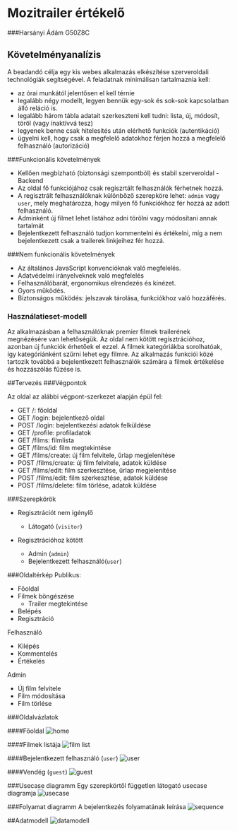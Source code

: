 # Mozitrailer értékelő
###Harsányi Ádám G50Z8C
## Követelményanalízis

A beadandó célja egy kis webes alkalmazás elkészítése szerveroldali technológiák segítségével. A feladatnak minimálisan tartalmaznia kell:

   + az órai munkától jelentősen el kell térnie
   + legalább négy modellt, legyen bennük egy-sok és sok-sok kapcsolatban álló reláció is.
   + legalább három tábla adatait szerkeszteni kell tudni: lista, új, módosít, töröl (vagy inaktívvá tesz)
   + legyenek benne csak hitelesítés után elérhető funkciók (autentikáció)
   + ügyelni kell, hogy csak a megfelelő adatokhoz férjen hozzá a megfelelő felhasználó (autorizáció)
   
###Funkcionális követelmények

  + Kellően megbízható (biztonsági szempontból) és stabil szerveroldal - Backend
  + Az oldal fő funkciójához csak regiszrtált felhasználók férhetnek hozzá.
  + A regisztrált felhasználóknak különbőző szerepköre lehet: `admin` vagy `user`, mely meghatározza, hogy milyen fő funkciókhoz fér hozzá az adott felhasználó.
  + Adminként új filmet lehet listához adni törölni vagy módosítani annak tartalmát
  + Bejelentkezett felhasználó tudjon kommentelni és értékelni, míg a nem bejelentkezett csak a trailerek linkjeihez fér hozzá.
  
###Nem funkcionális követelmények

+ Az általános JavaScript konvencióknak való megfelelés.
+ Adatvédelmi irányelveknek való megfelelés
+ Felhasználóbarát, ergonomikus elrendezés és kinézet.
+ Gyors működés.
+ Biztonságos működés: jelszavak tárolása, funkciókhoz való hozzáférés.
   
### Használatieset-modell
Az alkalmazásban a felhasználóknak premier filmek trailerének megnézésére van lehetőségük. Az oldal nem kötött regisztrációhoz, azonban új funkciók érhetőek el ezzel. A filmek kategóriákba sorolhatóak, így kategóriánként szűrni lehet egy filmre. Az alkalmazás funkciói közé tartozik továbbá a bejelentkezett felhasználók számára a filmek értékelése és hozzászólás fűzése is.

##Tervezés
###Végpontok

Az oldal az alábbi végpont-szerkezet alapján épül fel:

+ GET /: főoldal
+ GET /login: bejelentkező oldal
+ POST /login: bejelentkezési adatok felküldése
+ GET /profile: profiladatok
+ GET /films: filmlista
+ GET /films/id: film megtekintése
+ GET /films/create: új film felvitele, űrlap megjelenítése
+ POST /films/create: új film felvitele, adatok küldése
+ GET /films/edit: film szerkesztése, űrlap megjelenítése
+ POST /films/edit: film szerkesztése,  adatok küldése
+ POST /films/delete: film törlése, adatok küldése

###Szerepkörök
+ Regisztrációt nem igénylő

   + Látogató (`visitor`)

+ Regisztrációhoz kötött
   + Admin (`admin`)
   + Bejelentkezett felhasználó(`user`)
  
###Oldaltérkép
Publikus:

- Főoldal
- Filmek böngészése
    + Trailer megtekintése
- Belépés
- Regisztráció

Felhasználó
- Kilépés
- Kommentelés
- Értékelés
    
Admin
- Új film felvitele
- Film módosítása
- Film törlése
   
###Oldalvázlatok

####Főoldal
![home](https://github.com/hary1993/moovie/blob/master/images/Home.PNG)

####Filmek listája
![film list](https://github.com/hary1993/moovie/blob/master/images/List.PNG)

####Bejelentkezett felhasználó (`user`)
![user](https://github.com/hary1993/moovie/blob/master/images/Bej.PNG)

####Vendég (`guest`)
![guest](https://github.com/hary1993/moovie/blob/master/images/Nembej.PNG)

###Usecase diagramm
Egy szerepkörtől független látogató usecase diagramja 
![usecase](https://github.com/hary1993/moovie/blob/master/images/UseCase%20Films.jpg)

###Folyamat diagramm
A bejelentkezés folyamatának leírása
![sequence](https://github.com/hary1993/moovie/blob/master/images/Sequence.jpg)

##Adatmodell 
![datamodell](https://github.com/hary1993/moovie/blob/master/images/datamodell.jpg)
